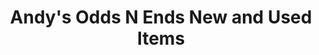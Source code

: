 ---
title: "Andy's Odds N Ends New and Used Items"
url: /marietta/andys-odds-n-ends-new-and-used-items/
shop: charity
---
